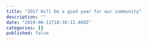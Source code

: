 ```yaml
---
title: "2017 Will be a good year for our community"
description: ""
date: "2019-06-11T18:38:12.460Z"
categories: []
published: false
---
```


  

  

  


